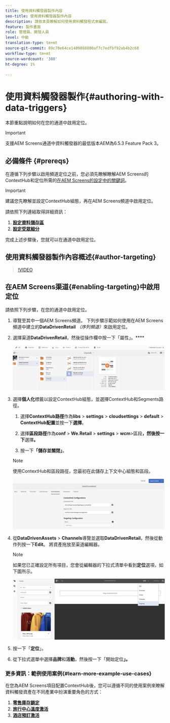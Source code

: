 ```yaml
---
title: 使用資料觸發器製作內容
seo-title: 使用資料觸發器製作內容
description: 請依本頁瞭解如何使用資料觸發程式來編寫。
feature: 製作畫面
role: 管理員、開發人員
level: 中級
translation-type: tm+mt
source-git-commit: 89c70e64ce1409888800af7c7edfbf92ab4b2c68
workflow-type: tm+mt
source-wordcount: '380'
ht-degree: 1%

---
```



# 使用資料觸發器製作{#authoring-with-data-triggers}

本節重點說明如何在您的通道中啟用定位。

>[!IMPORTANT]
>
>支援AEM Screens通道中資料觸發器的最低版本AEM為6.5.3 Feature Pack 3。

## 必備條件 {#prereqs}

在遵循下列步驟以啟用頻道定位之前，您必須先瞭解瞭解AEM Screens的ContextHub和定位所需的[在AEM Screens的設定中的關鍵詞](configuring-context-hub.md)。

>[!IMPORTANT]
>
>建議您先瞭解並設定ContextHub組態，再在AEM Screens頻道中啟用定位。

請依照下列連結取得詳細資訊：

1. **[設定資料儲存區](configuring-context-hub.md)**
1. **[設定受眾細分](configuring-context-hub.md)**

完成上述步驟後，您就可以在通道中啟用定位。

## 使用資料觸發器製作內容概述{#author-targeting}

>[!VIDEO](https://video.tv.adobe.com/v/31921)

## 在AEM Screens渠道{#enabling-targeting}中啟用定位

請依照下列步驟，在您的通道中啟用定位。

1. 導覽至其中一個AEM Screens頻道。 下列步驟示範如何使用在AEM Screens頻道中建立的&#x200B;**DataDrivenRetail** *（序列頻道）*&#x200B;來啟用定位。

1. 選擇渠道&#x200B;**DataDrivenRetail**，然後從操作欄中按一下「屬性」。****

   ![screen_shot_2019-05-01at43332pm](assets/screen_shot_2019-05-01at43332pm.png)

1. 選擇&#x200B;**個人化**&#x200B;標籤以設定ContextHub組態，並選擇ContextHub和Segments路徑。

   1. 選擇&#x200B;**ContextHub路徑**&#x200B;作為&#x200B;**libs** > **settings** > **cloudsettings** > **default** > **ContextHub配置**&#x200B;並按一下&#x200B;**選擇**。

   1. 選擇&#x200B;**區段路徑**&#x200B;作為&#x200B;**conf** > **We.Retail** > **settings** > **wcm**>區段&#x200B;**，然後按一下**&#x200B;選擇&#x200B;**。**

   1. 按一下&#x200B;**「儲存並關閉」**。
   >[!NOTE]
   >
   >使用ContextHub和區段路徑，您最初在此儲存上下文中心組態和區段。

   ![screen_shot_2019-05-01at44030pm](assets/screen_shot_2019-05-01at44030pm.png)

1. 從&#x200B;**DataDrivenAssets** > **Channels**&#x200B;導覽並選取&#x200B;**DataDrivenRetail**，然後從動作列按一下&#x200B;**Edit**。 將資產拖放至渠道編輯器。

   >[!NOTE]
   >
   >如果您已正確設定所有項目，您會從編輯器的下拉式清單中看到&#x200B;**定位**&#x200B;選項，如下圖所示。

   ![screen_shot_2019-05-01at44231pm](assets/screen_shot_2019-05-01at44231pm.png)

1. 按一下「**定位**」。

1. 從下拉式選單中選擇&#x200B;**品牌**&#x200B;和&#x200B;**活動**，然後按一下「開始定位&#x200B;**」。**

### 更多資訊：範例使用案例{#learn-more-example-use-cases}

在您為AEM Screens項目配置ContextHub後，您可以遵循不同的使用案例來瞭解資料觸發資產在不同產業中扮演重要角色的方式：

1. **[零售庫存鎖定](retail-inventory-activation.md)**
1. **[旅行中心溫度激活](local-temperature-activation.md)**
1. **[酒店預訂激活](hospitality-reservation-activation.md)**
